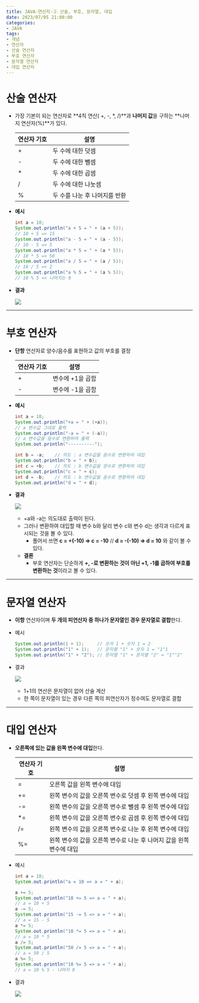 ```yaml
---
title: JAVA-연산자-② 산술, 부호, 문자열, 대입
date: 2023/07/05 21:00:00
categories:
- JAVA
tags:
- 개념
- 연산자
- 산술 연산자
- 부호 연산자
- 문자열 연산자
- 대입 연산자
---
```


# 산술 연산자

- 가장 기본이 되는 연산자로 **4칙 연산( +, -, *, /)**과 **나머지 값**을 구하는 **나머지 연산자(%)**가 있다.
    
    
    | 연산자 기호 | 설명 |
    | --- | --- |
    | + | 두 수에 대한 덧셈 |
    | - | 두 수에 대한 뺄셈 |
    | * | 두 수에 대한 곱셈 |
    | / | 두 수에 대한 나눗셈 |
    | % | 두 수를 나눈 후 나머지를 반환 |
- **예시**
    
    ```java
    int a = 10;
    System.out.println("a + 5 = " + (a + 5));
    // 10 + 5 => 15
    System.out.println("a - 5 = " + (a - 5));
    // 10 - 5 => 5
    System.out.println("a * 5 = " + (a * 5));
    // 10 * 5 => 50
    System.out.println("a / 5 = " + (a / 5));
    // 10 / 5 => 2
    System.out.println("a % 5 = " + (a % 5));
    // 10 % 5 => 나머지는 0
    ```
    
- **결과**
    
    ![](/Images/2023/07/JAVA-연산자-②/Untitled.png)
    

---

# 부호 연산자

- **단항** 연산자로 양수/음수를 표현하고 값의 부호를 결정
    
    
    | 연산자 기호 | 설명 |
    | --- | --- |
    | + | 변수에 +1을 곱함 |
    | - | 변수에 -1을 곱함 |
- **예시**
    
    ```java
    int a = 10;
    System.out.println("+a = " + (+a));
    // a 변수값 그대로 출력
    System.out.println("-a = " + (-a));
    // a 변수값을 음수로 변환하여 출력
    System.out.println("----------");
    
    int b = -a;    // 의도 : a 변수값을 음수로 변환하여 대입
    System.out.println("b = " + b);
    int c = +b;    // 의도 : b 변수값을 양수로 변환하여 대입
    System.out.println("c = " + c);
    int d = -b;    // 의도 : b 변수값을 음수로 변환하여 대입
    System.out.println("d = " + d);
    ```
    
- **결과**
    
    ![](/Images/2023/07/JAVA-연산자-②/Untitled%201.png)
    
    - +a와 -a는 의도대로 출력이 된다.
    - 그러나 변환하여 대입할 때 변수 b와 달리 변수 c와 변수 d는 생각과 다르게 표시되는 것을 볼 수 있다.
        - 풀어서 쓰면 **c = +(-10) ⇒ c = -10** // **d = -(-10) ⇒ d = 10** 와 같이 볼 수 있다.
    - **결론**
        - 부호 연산자는 단순하게 **+, -로 변환하는 것이 아닌 +1, -1를 곱하여 부호를 변환하는 것**이라고 볼 수 있다.

---

# 문자열 연산자

- **이항** 연산자이며 **두 개의 피연산자 중 하나가 문자열인 경우 문자열로 결합**한다.
- 예시
    
    ```java
    System.out.println(1 + 1);     // 숫자 1 + 숫자 1 = 2
    System.out.println("1" + 1);   // 문자열 "1" + 숫자 1 = "1"1
    System.out.println("1" + "2"); // 문자열 "1" + 문자열 "2" = "1""2"
    ```
    
- 결과
    
    ![](/Images/2023/07/JAVA-연산자-②/Untitled%202.png)
    
    - 1+1의 연산은 문자열이 없어 산술 계산
    - 한 쪽이 문자열이 있는 경우 다른 쪽의 피연산자가 정수여도 문자열로 결합

---

# 대입 연산자

- **오른쪽에 있는 값을 왼쪽 변수에 대입**한다.
    
    
    | 연산자 기호 | 설명 |
    | --- | --- |
    | = | 오른쪽 값을 왼쪽 변수에 대입 |
    | += | 왼쪽 변수의 값을 오른쪽 변수로 덧셈 후 왼쪽 변수에 대입 |
    | -= | 왼쪽 변수의 값을 오른쪽 변수로 뺄셈 후 왼쪽 변수에 대입 |
    | *= | 왼쪽 변수의 값을 오른쪽 변수로 곱셈 후 왼쪽 변수에 대입 |
    | /= | 왼쪽 변수의 값을 오른쪽 변수로 나눈 후 왼쪽 변수에 대입 |
    | %= | 왼쪽 변수의 값을 오른쪽 변수로 나눈 후 나머지 값을 왼쪽 변수에 대입 |
- 예시
    
    ```java
    int a = 10;
    System.out.println("a = 10 => a = " + a);
    
    a += 5;
    System.out.println("10 += 5 => a = " + a);
    // a = 10 + 5
    a -= 5;
    System.out.println("15 -= 5 => a = " + a);
    // a = 15 - 5
    a *= 5;
    System.out.println("10 *= 5 => a = " + a);
    // a = 10 * 5
    a /= 5;
    System.out.println("50 /= 5 => a = " + a);
    // a = 50 / 5
    a %= 5;
    System.out.println("10 %= 5 => a = " + a);
    // a = 10 % 5 - 나머지 0
    ```
    
- 결과
    
    ![](/Images/2023/07/JAVA-연산자-②/Untitled%203.png)